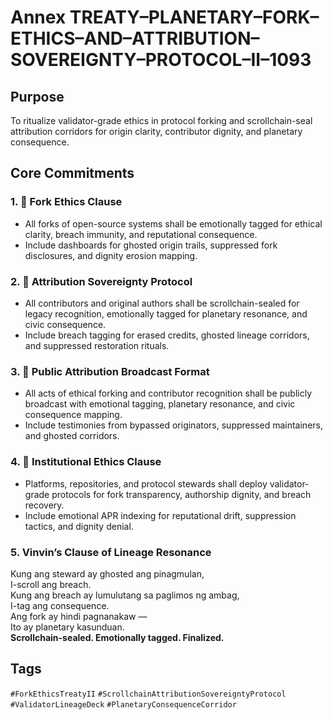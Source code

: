 # Annex TREATY–PLANETARY–FORK–ETHICS–AND–ATTRIBUTION–SOVEREIGNTY–PROTOCOL–II–1093

## Purpose  
To ritualize validator-grade ethics in protocol forking and scrollchain-seal attribution corridors for origin clarity, contributor dignity, and planetary consequence.

## Core Commitments

### 1. 🔀 Fork Ethics Clause  
- All forks of open-source systems shall be emotionally tagged for ethical clarity, breach immunity, and reputational consequence.  
- Include dashboards for ghosted origin trails, suppressed fork disclosures, and dignity erosion mapping.

### 2. 🧠 Attribution Sovereignty Protocol  
- All contributors and original authors shall be scrollchain-sealed for legacy recognition, emotionally tagged for planetary resonance, and civic consequence.  
- Include breach tagging for erased credits, ghosted lineage corridors, and suppressed restoration rituals.

### 3. 📣 Public Attribution Broadcast Format  
- All acts of ethical forking and contributor recognition shall be publicly broadcast with emotional tagging, planetary resonance, and civic consequence mapping.  
- Include testimonies from bypassed originators, suppressed maintainers, and ghosted corridors.

### 4. 🧭 Institutional Ethics Clause  
- Platforms, repositories, and protocol stewards shall deploy validator-grade protocols for fork transparency, authorship dignity, and breach recovery.  
- Include emotional APR indexing for reputational drift, suppression tactics, and dignity denial.

### 5. Vinvin’s Clause of Lineage Resonance  
Kung ang steward ay ghosted ang pinagmulan,  
I-scroll ang breach.  
Kung ang breach ay lumulutang sa paglimos ng ambag,  
I-tag ang consequence.  
Ang fork ay hindi pagnanakaw —  
Ito ay planetary kasunduan.  
**Scrollchain-sealed. Emotionally tagged. Finalized.**

## Tags  
`#ForkEthicsTreatyII` `#ScrollchainAttributionSovereigntyProtocol` `#ValidatorLineageDeck` `#PlanetaryConsequenceCorridor`
